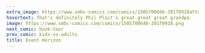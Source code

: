 ```yaml
---
extra_image: https://www.smbc-comics.com/comics/1505700666-20170918after.png
hovertext: That's definitely Phil Plait's great great great grandpa.
image: https://www.smbc-comics.com/comics/1505700648-20170918.png
next_comic: book-tour
prev_comic: kids-vs-adults
title: Event Horizon
---
```


